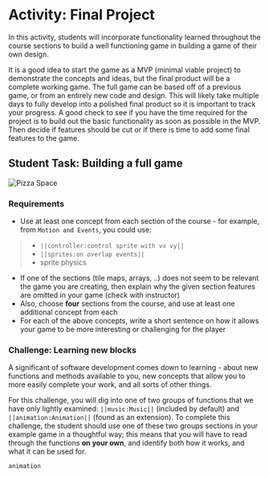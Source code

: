 # Activity: Final Project

In this activity, students will incorporate functionality learned throughout the course sections to build a well functioning game in building a game of their own design.

It is a good idea to start the game as a MVP (minimal viable project) to demonstrate the concepts and ideas, but the final product will be a complete working game. The full game can be based off of a previous game, or from an entirely new code and design. This will likely take multiple days to fully develop into a polished final product so it is important to track your progress. A good check to see if you have the time required for the project is to build out the basic functionality as soon as possible in the MVP. Then decide if features should be cut or if there is time to add some final features to the game.

## Student Task: Building a full game

![Pizza Space](/static/courses/csintro1/final-project/pizza-space.gif)

### Requirements

* Use at least one concept from each section of the course - for example, from `Motion and Events`, you could use:

> * `||controller:control sprite with vx vy||`
> * `||sprites:on overlap events||`
> * sprite physics

* If one of the sections (tile maps, arrays, ..) does not seem to be relevant the game you are creating, then explain why the given section features are omitted in your game (check with instructor)
* Also, choose **four** sections from the course, and use at least one additional concept from each
* For each of the above concepts, write a short sentence on how it allows your game to be more interesting or challenging for the player

### Challenge: Learning new blocks

A significant of software development comes down to learning - about new functions and methods available to you, new concepts that allow you to more easily complete your work, and all sorts of other things.

For this challenge, you will dig into one of two groups of functions that we have only lightly examined: `||music:Music||` (included by default) and `||animation:Animation||` (found as an extension). To complete this challenge, the student should use one of these two groups sections in your example game in a thoughtful way; this means that you will have to read through the functions **on your own**, and identify both how it works, and what it can be used for.

```package
animation
```